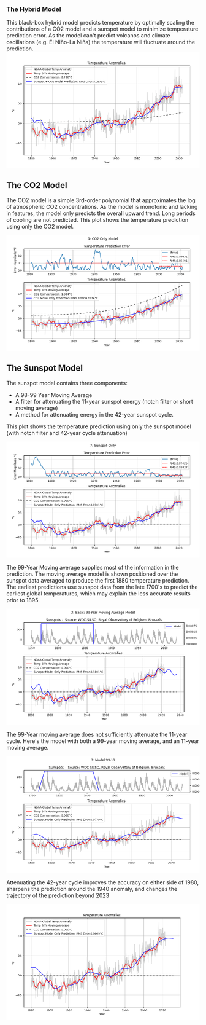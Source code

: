 ### The Hybrid Model
This black-box hybrid model predicts temperature by optimally scaling the contributions of a CO2 model and a sunspot model 
to minimize temperature prediction error.  As the model can't predict volcanos and climate oscillations (e.g. El Niño-La Niña)
the temperature will fluctuate around the prediction.
![Plot](./TempPrediction.png)

## The CO2 Model
The CO2 model is a simple 3rd-order polynomial that approximates the log of atmospheric CO2 concentrations.  As the model is monotonic and lacking in features,
the model only predicts the overall upward trend. Long periods of cooling are not predicted.  This plot shows the temperature prediction using only the CO2 model.

![Plot](./TempPredictionCO2only.png)

## The Sunspot Model
The sunspot model contains three components:
*  A 98-99 Year Moving Average
*  A filter for attenuating the 11-year sunspot energy (notch filter or short moving average)
*  A method for attenuating energy in the 42-year sunspot cycle.

This plot shows the temperature prediction using only the sunspot model (with notch filter and 42-year cycle attenuation)

![Plot](./TempPredictionSSOnly.png)

The 99-Year Moving average supplies most of the information in the prediction. The moving average model is shown positioned over the sunspot
data averaged to produce the first 1880 temperature prediction.  The earliest predictions use sunspot data from the late 1700's to predict the earliest global temperatures, which may explain the less accurate results prior to 1895.

![Plot](./Simple99yearMovingAverageModel.png)

The 99-Year moving average does not sufficiently attenuate the 11-year cycle.  Here's the model with both a 99-year moving average, 
and an 11-year moving average.

![Plot](./99year11yearMovingAverageModel.png)

Attenuating the 42-year cycle improves the accuracy on either side of 1980, sharpens the prediction around the 1940 anomaly, and changes the trajectory of the prediction beyond 2023

![Plot](./99-11-42Model.png)
